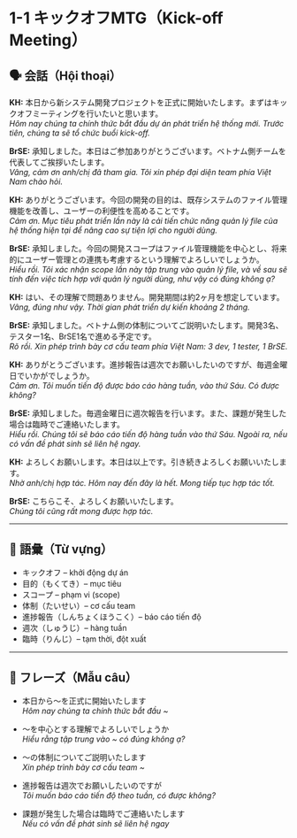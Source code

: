 # 1-1 キックオフMTG（Kick-off Meeting）

## 🗣️ 会話（Hội thoại）

**KH:** 本日から新システム開発プロジェクトを正式に開始いたします。まずはキックオフミーティングを行いたいと思います。  
*Hôm nay chúng ta chính thức bắt đầu dự án phát triển hệ thống mới. Trước tiên, chúng ta sẽ tổ chức buổi kick-off.*  

**BrSE:** 承知しました。本日はご参加ありがとうございます。ベトナム側チームを代表してご挨拶いたします。  
*Vâng, cảm ơn anh/chị đã tham gia. Tôi xin phép đại diện team phía Việt Nam chào hỏi.*  

**KH:** ありがとうございます。今回の開発の目的は、既存システムのファイル管理機能を改善し、ユーザーの利便性を高めることです。  
*Cảm ơn. Mục tiêu phát triển lần này là cải tiến chức năng quản lý file của hệ thống hiện tại để nâng cao sự tiện lợi cho người dùng.*  

**BrSE:** 承知しました。今回の開発スコープはファイル管理機能を中心とし、将来的にユーザー管理との連携も考慮するという理解でよろしいでしょうか。  
*Hiểu rồi. Tôi xác nhận scope lần này tập trung vào quản lý file, và về sau sẽ tính đến việc tích hợp với quản lý người dùng, như vậy có đúng không ạ?*  

**KH:** はい、その理解で問題ありません。開発期間は約2ヶ月を想定しています。  
*Vâng, đúng như vậy. Thời gian phát triển dự kiến khoảng 2 tháng.*  

**BrSE:** 承知しました。ベトナム側の体制についてご説明いたします。開発3名、テスター1名、BrSE1名で進める予定です。  
*Rõ rồi. Xin phép trình bày cơ cấu team phía Việt Nam: 3 dev, 1 tester, 1 BrSE.*  

**KH:** ありがとうございます。進捗報告は週次でお願いしたいのですが、毎週金曜日でいかがでしょうか。  
*Cảm ơn. Tôi muốn tiến độ được báo cáo hàng tuần, vào thứ Sáu. Có được không?*  

**BrSE:** 承知しました。毎週金曜日に週次報告を行います。また、課題が発生した場合は臨時でご連絡いたします。  
*Hiểu rồi. Chúng tôi sẽ báo cáo tiến độ hàng tuần vào thứ Sáu. Ngoài ra, nếu có vấn đề phát sinh sẽ liên hệ ngay.*  

**KH:** よろしくお願いします。本日は以上です。引き続きよろしくお願いいたします。  
*Nhờ anh/chị hợp tác. Hôm nay đến đây là hết. Mong tiếp tục hợp tác tốt.*  

**BrSE:** こちらこそ、よろしくお願いいたします。  
*Chúng tôi cũng rất mong được hợp tác.*  

---

## 📖 語彙（Từ vựng）

- キックオフ – khởi động dự án  
- 目的（もくてき）– mục tiêu  
- スコープ – phạm vi (scope)  
- 体制（たいせい）– cơ cấu team  
- 進捗報告（しんちょくほうこく）– báo cáo tiến độ  
- 週次（しゅうじ）– hàng tuần  
- 臨時（りんじ）– tạm thời, đột xuất  

---

## 📝 フレーズ（Mẫu câu）

- 本日から～を正式に開始いたします  
  *Hôm nay chúng ta chính thức bắt đầu ~*  

- ～を中心とする理解でよろしいでしょうか  
  *Hiểu rằng tập trung vào ~ có đúng không ạ?*  

- ～の体制についてご説明いたします  
  *Xin phép trình bày cơ cấu team ~*  

- 進捗報告は週次でお願いしたいのですが  
  *Tôi muốn báo cáo tiến độ theo tuần, có được không?*  

- 課題が発生した場合は臨時でご連絡いたします  
  *Nếu có vấn đề phát sinh sẽ liên hệ ngay*  
